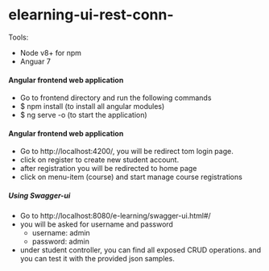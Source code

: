 # elearning-ui-rest-conn-

Tools:

- Node v8+ for npm
- Anguar 7


#### Angular frontend web application

- Go to frontend directory and run the following commands
- $ npm install 		(to install all angular modules)
- $ ng serve -o			(to start the application)

#### Angular frontend web application
- Go to http://localhost:4200/, you will be redirect tom login page.
- click on register to create new student account.
- after registration you will be redirected to home page
- click on menu-item (course) and start manage course registrations

##### Using Swagger-ui
- Go to http://localhost:8080/e-learning/swagger-ui.html#/
- you will be asked for username and password
	- username: admin
	- password: admin
- under student controller, you can find all exposed CRUD operations. and you can test it with the provided json samples.

